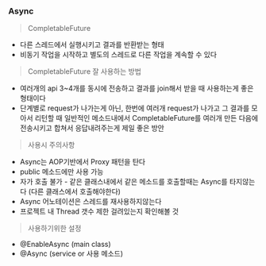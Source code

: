 ### Async

> CompletableFuture

- 다른 스레드에서 실행시키고 결과를 반환받는 형태
- 비동기 작업을 시작하고 별도의 스레드로 다른 작업을 계속할 수 있다

> CompletableFuture 잘 사용하는 방법

- 여러개의 api 3~4개를 동시에 전송하고 결과를 join해서 받을 때 사용하는게 좋은 형태이다
- 단계별로 request가 나가는게 아닌, 한번에 여러개 request가 나가고 그 결과를 모아서 리턴할 때 일반적인 메소드내에서 CompletableFuture를 여러개 만든 다음에 전송시키고 합쳐서 응답내려주는게 제일 좋은 방안

> 사용시 주의사항

- Async는 AOP기반에서 Proxy 패턴을 탄다
- public 메소드에만 사용 가능
- 자가 호출 불가 - 같은 클래스내에서 같은 메소드를 호출할때는 Async를 타지않는다 (다른 클래스에서 호출해야한다)
- Async 어노테이션은 스레드를 재사용하지않는다
- 프로젝트 내 Thread 갯수 제한 걸려있는지 확인해볼 것

> 사용하기위한 설정

- @EnableAsync (main class)
- @Async (service or 사용 메소드)
